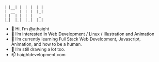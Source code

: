 ```
 _    _    _    _
| |__| |  | |  | |
|  __  |  | |  |_|
| |  | |  | |   _
|_|  |_|  |_|  |_|
```
- 👋 Hi, I’m @athaight
- 👀 I’m interested in Web Development / Linux / Illustration and Animation
- 🌱 I’m currently learning Full Stack Web Development, Javascript, Animation, and how to be a human.
- 💞️ I’m still drawing a lot too.
- 📫 haightdevelopment.com

<!---
athaight/athaight is a ✨ special ✨ repository because its `README.md` (this file) appears on your GitHub profile.
You can click the Preview link to take a look at your changes.
--->

